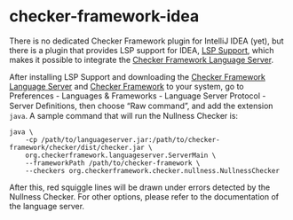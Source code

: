# checker-framework-idea

There is no dedicated Checker Framework plugin for IntelliJ IDEA (yet), but
there is a plugin that provides LSP support for IDEA, [LSP
Support](https://plugins.jetbrains.com/plugin/10209-lsp-support/), which makes
it possible to integrate the [Checker Framework Language
Server](https://github.com/eisopux/checker-framework-languageserver).

After installing LSP Support and downloading the [Checker Framework Language
Server](https://github.com/eisopux/checker-framework-languageserver) and
[Checker Framework](https://github.com/eisop/checker-framework) to your system,
go to Preferences - Languages & Frameworks - Language Server Protocol - Server
Deﬁnitions, then choose “Raw command”, and add the extension `java`. A sample
command that will run the Nullness Checker is:

```
java \
    -cp /path/to/languageserver.jar:/path/to/checker-framework/checker/dist/checker.jar \
    org.checkerframework.languageserver.ServerMain \
    --frameworkPath /path/to/checker-framework \
    --checkers org.checkerframework.checker.nullness.NullnessChecker
```

After this, red squiggle lines will be drawn under errors detected by the
Nullness Checker. For other options, please refer to the documentation of the
language server.
